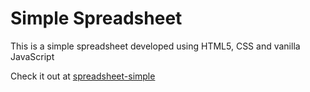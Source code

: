 # Simple Spreadsheet

This is a simple spreadsheet developed using HTML5, CSS and vanilla JavaScript

Check it out at [spreadsheet-simple](https://avinashsadav.github.io/spreadsheet/)
